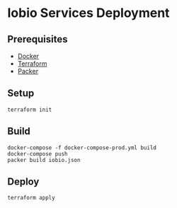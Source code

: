 # Iobio Services Deployment

## Prerequisites

- [Docker](https://www.docker.com/)
- [Terraform](https://www.terraform.io/)
- [Packer](https://packer.io/)

## Setup

```console
terraform init
```

## Build

```console
docker-compose -f docker-compose-prod.yml build
docker-compose push
packer build iobio.json
```

## Deploy

```console
terraform apply
```
